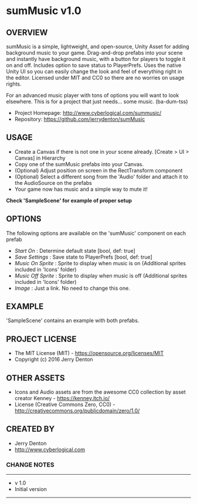 # sumMusic v1.0

## OVERVIEW
sumMusic is a simple, lightweight, and open-source, Unity Asset for adding background music to your 
game. Drag-and-drop prefabs into your scene and instantly have background music, with a button for 
players to toggle it on and off. Includes option to save status to PlayerPrefs. Uses the native Unity UI so you 
can easily change the look and feel of everything right in the editor. Licensed under MIT and CC0 so there 
are no worries on usage rights.

For an advanced music player with tons of options you will want to look elsewhere. This is for a project that 
just needs... some music. (ba-dum-tss)

- Project Homepage: http://www.cyberlogical.com/summusic/
- Repository: https://github.com/jerrydenton/sumMusic


## USAGE
- Create a Canvas if there is not one in your scene already. [Create > UI > Canvas] in Hierarchy
- Copy one of the sumMusic prefabs into your Canvas.
- (Optional) Adjust position on screen in the RectTransform component
- (Optional) Select a different song from the 'Audio' folder and attach it to the AudioSource on the prefabs
- Your game now has music and a simple way to mute it!

**Check 'SampleScene' for example of proper setup**

## OPTIONS
The following options are available on the 'sumMusic' component on each prefab
- *Start On* : Determine default state [bool, def: true]
- *Save Settings* : Save state to PlayerPrefs [bool, def: true]
- *Music On Sprite* : Sprite to display when music is on (Additional sprites included in 'Icons' folder)
- *Music Off Sprite* : Sprite to display when music is off (Additional sprites included in 'Icons' folder)
- *Image* : Just a link. No need to change this one.

## EXAMPLE
'SampleScene' contains an example with both prefabs.

## PROJECT LICENSE
- The MIT License (MIT) - https://opensource.org/licenses/MIT
- Copyright (c) 2016 Jerry Denton

## OTHER ASSETS
- Icons and Audio assets are from the awesome CC0 collection by asset creator Kenney - https://kenney.itch.io/
- License (Creative Commons Zero, CC0) - http://creativecommons.org/publicdomain/zero/1.0/

## CREATED BY
- Jerry Denton
- http://www.cyberlogical.com

### CHANGE NOTES
----------------------------------------------------------

- v 1.0
- Initial version

----------------------------------------------------------
